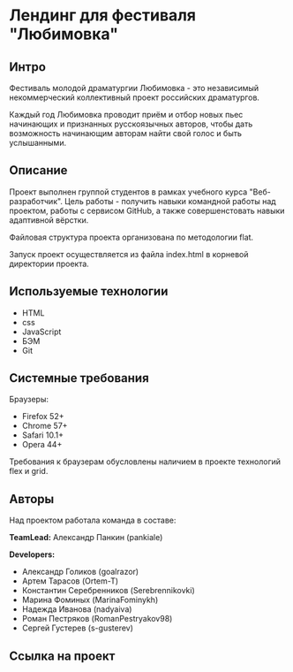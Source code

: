 # Лендинг для фестиваля "Любимовка"

## Интро

Фестиваль молодой драматургии Любимовка - это независимый некоммерческий коллективный проект российских драматургов.

Каждый год Любимовка проводит приём и отбор новых пьес начинающих и признанных русскоязычных авторов, чтобы дать возможность начинающим авторам  найти свой голос и быть услышанными.

## Описание

Проект выполнен группой студентов в рамках учебного курса "Веб-разработчик". Цель работы - получить навыки командной работы над проектом, работы с сервисом GitHub, а также совершенстовать навыки адаптивной вёрстки. 

Файловая структура проекта организована по методологии flat. 

Запуск проект осуществляется из файла index.html в корневой директории проекта. 

## Используемые технологии

* HTML
* css
* JavaScript
* БЭМ
* Git

## Системные требования

Браузеры:
* Firefox 52+
* Chrome 57+
* Safari 10.1+
* Opera 44+

Требования к браузерам обусловлены наличием в проекте технологий flex и grid. 

## Авторы

Над проектом работала команда в составе:

**TeamLead:** Александр Панкин (pankiale)

**Developers:**

* Александр Голиков (goalrazor)
* Артем Тарасов (Ortem-T)
* Константин Серебренников (Serebrennikovki)
* Марина Фоминых (MarinaFominykh)
* Надежда Иванова (nadyaiva)
* Роман Пестряков (RomanPestryakov98)
* Сергей Густерев (s-gusterev)

## Ссылка на проект
